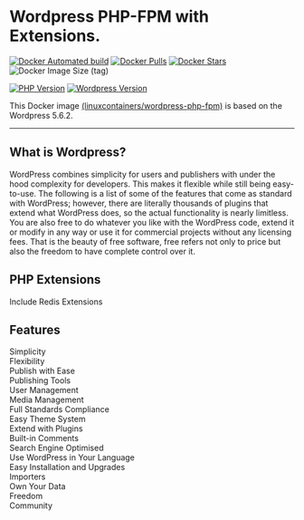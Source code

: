 # Wordpress PHP-FPM with Extensions. 

[![Docker Automated build](https://img.shields.io/docker/automated/linuxcontainers/wordpress-php-fpm.svg?style=for-the-badge&logo=docker)](https://hub.docker.com/r/linuxcontainers/wordpress-php-fpm/)
[![Docker Pulls](https://img.shields.io/docker/pulls/linuxcontainers/wordpress-php-fpm.svg?style=for-the-badge&logo=docker)](https://hub.docker.com/r/linuxcontainers/wordpress-php-fpm/)
[![Docker Stars](https://img.shields.io/docker/stars/linuxcontainers/wordpress-php-fpm.svg?style=for-the-badge&logo=docker)](https://hub.docker.com/r/linuxcontainers/wordpress-php-fpm/)
![Docker Image Size (tag)](https://img.shields.io/docker/image-size/linuxcontainers/wordpress-php-fpm/latest?logo=docker&style=for-the-badge)

[![PHP Version](https://img.shields.io/badge/0version-v7.4.2-green.svg?style=for-the-badge)](https://php.org/)
[![Wordpress Version](https://img.shields.io/badge/Wordpress%20version-v5.6.2-green.svg?style=for-the-badge)](https://wordpress.org/)

This Docker image [(linuxcontainers/wordpress-php-fpm)](https://hub.docker.com/r/linuxcontainers/wordpress-php-fpm/) is based on the Wordpress 5.6.2.

----

## What is Wordpress?
WordPress combines simplicity for users and publishers with under the hood complexity for developers. This makes it flexible while still being easy-to-use. The following is a list of some of the features that come as standard with WordPress; however, there are literally thousands of plugins that extend what WordPress does, so the actual functionality is nearly limitless. You are also free to do whatever you like with the WordPress code, extend it or modify in any way or use it for commercial projects without any licensing fees. That is the beauty of free software, free refers not only to price but also the freedom to have complete control over it.

## PHP Extensions
Include Redis Extensions 

## Features
Simplicity \
Flexibility \
Publish with Ease \
Publishing Tools \
User Management \
Media Management \
Full Standards Compliance \
Easy Theme System \
Extend with Plugins \
Built-in Comments \
Search Engine Optimised \
Use WordPress in Your Language \
Easy Installation and Upgrades \
Importers \
Own Your Data  \
Freedom \
Community
